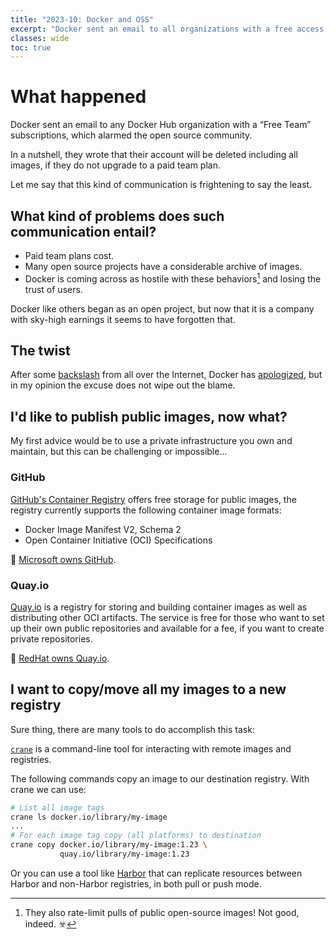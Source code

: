 ```yaml
---
title: "2023-10: Docker and OSS"
excerpt: "Docker sent an email to all organizations with a free access plan with content that is alarming to say the least."
classes: wide
toc: true
---
```


# What happened

Docker sent an email to any Docker Hub organization with a “Free Team” subscriptions, which alarmed the open source community.

In a nutshell, they wrote that their account will be deleted including all images, if they do not upgrade to a paid team plan.

Let me say that this kind of communication is frightening to say the least.

## What kind of problems does such communication entail?

- Paid team plans cost.
- Many open source projects have a considerable archive of images.
- Docker is coming across as hostile with these behaviors[^1] and losing the trust of users.

Docker like others began as an open project, but now that it is a company with sky-high earnings it seems to have forgotten that.

## The twist

After some [backslash](https://news.ycombinator.com/item?id=35154025) from all over the Internet, Docker has [apologized](https://www.docker.com/blog/we-apologize-we-did-a-terrible-job-announcing-the-end-of-docker-free-teams/), but in my opinion the excuse does not wipe out the blame.

## I'd like to publish public images, now what?

My first advice would be to use a private infrastructure you own and maintain, but this can be challenging or impossible...

### GitHub

[GitHub's Container Registry](https://docs.github.com/en/packages/working-with-a-github-packages-registry/working-with-the-container-registry) offers free storage for public images, the registry currently supports the following container image formats:

- Docker Image Manifest V2, Schema 2
- Open Container Initiative (OCI) Specifications

:loudspeaker: [Microsoft owns GitHub](https://news.microsoft.com/announcement/microsoft-acquires-github/).

### Quay.io

[Quay.io](https://access.redhat.com/articles/quayio-help) is a registry for storing and building container images as well as distributing other OCI artifacts. The service is free for those who want to set up their own public repositories and available for a fee, if you want to create private repositories.

:loudspeaker: [RedHat owns Quay.io](https://quay.io/about/).

## I want to copy/move all my images to a new registry

Sure thing, there are many tools to do accomplish this task:

[`crane`](https://github.com/google/go-containerregistry/tree/main/cmd/crane) is a command-line tool for interacting with remote images and registries.

The following commands copy an image to our destination registry. With crane we can use:

```bash
# List all image tags
crane ls docker.io/library/my-image
...
# For each image tag copy (all platforms) to destination
crane copy docker.io/library/my-image:1.23 \
           quay.io/library/my-image:1.23
```

Or you can use a tool like [Harbor](https://goharbor.io/docs/2.7.0/administration/configuring-replication/manage-replications/) that can replicate resources between Harbor and non-Harbor registries, in both pull or push mode.

[^1]: They also rate-limit pulls of public open-source images! Not good, indeed. :biohazard: